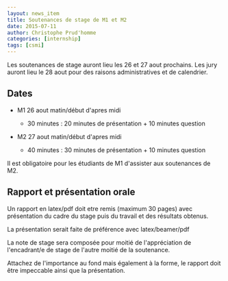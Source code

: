 ```yaml
---
layout: news_item
title: Soutenances de stage de M1 et M2
date: 2015-07-11
author: Christophe Prud'homme
categories: [internship]
tags: [csmi]
---
```


Les soutenances de stage auront lieu les 26 et 27 aout prochains. Les jury auront lieu le 28 aout pour des raisons administratives et de calendrier.

## Dates

* M1 26 aout  matin/début d'apres midi
  - 30 minutes : 20 minutes de présentation  + 10 minutes question

* M2 27 aout matin/début d'apres midi
  - 40 minutes : 30 minutes de présentation + 10 minutes question

Il est obligatoire pour les étudiants de M1 d'assister aux soutenances de M2.

## Rapport et présentation orale

Un rapport en latex/pdf doit etre remis (maximum 30 pages) avec présentation du cadre du stage puis du travail et des résultats obtenus.

La présentation serait faite de préférence avec latex/beamer/pdf

La note de stage sera composée pour moitié de l'appréciation de l'encadrant/e de stage de l'autre moitié de la soutenance.

Attachez de l'importance au fond mais également à la forme, le rapport doit être impeccable ainsi que la présentation.
